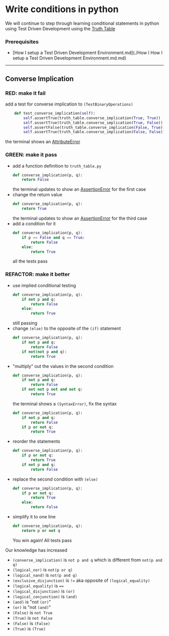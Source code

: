 # Write conditions in python

We will continue to step through learning conditional statements in python using Test Driven Development using the [Truth Table](https://en.wikipedia.org/wiki/Truth_table)

### Prerequisites

- [How I setup a Test Driven Development Environment.md](./How I How I setup a Test Driven Development Environment.md.md)

---

## Converse Implication

### RED: make it fail

add a test for converse implication to ``(TestBinaryOperations)``

```python
    def test_converse_implication(self):
        self.assertTrue(truth_table.converse_implication(True, True))
        self.assertTrue(truth_table.converse_implication(True, False))
        self.assertFalse(truth_table.converse_implication(False, True))
        self.assertTrue(truth_table.converse_implication(False, False))
```

the terminal shows an [AttributeError](./ATTRIBUTE_ERROR.md)

### GREEN: make it pass

- add a function definition to `truth_table.py`
    ```python
    def converse_implication(p, q):
        return False
    ```
    the terminal updates to show an [AssertionError](./ASSERTION_ERROR.md) for the first case
- change the return value
    ```python
    def converse_implication(p, q):
        return True
    ```
    the terminal updates to show an [AssertionError](./ASSERTION_ERROR.md) for the third case
- add a condition for it
    ```python
    def converse_implication(p, q):
        if p == False and q == True:
            return False
        else:
            return True
    ```
    all the tests pass

### REFACTOR: make it better

- use implied conditional testing
    ```python
    def converse_implication(p, q):
        if not p and q:
            return False
        else:
            return True
    ```
    still passing
- change ``(else)`` to the opposite of the ``(if)`` statement
    ```python
    def converse_implication(p, q):
        if not p and q:
            return False
        if not(not p and q):
            return True
    ```
- "multiply" out the values in the second condition
    ```python
    def converse_implication(p, q):
        if not p and q:
            return False
        if not not p not and not q:
            return True
    ```
    the terminal shows a ``(SyntaxError)``, fix the syntax
    ```python
    def converse_implication(p, q):
        if not p and q:
            return False
        if p or not q:
            return True
    ```
- reorder the statements
    ```python
    def converse_implication(p, q):
        if p or not q:
            return True
        if not p and q:
            return False
    ```
- replace the second condition with ``(else)``
    ```python
    def converse_implication(p, q):
        if p or not q:
            return True
        else:
            return False
    ```
- simplify it to one line
    ```python
    def converse_implication(p, q):
        return p or not q
    ```
    You win again! All tests pass

Our knowledge has increased
- ``(converse_implication)`` is `not p and q` which is different from `not(p and q)`
- ``(logical_nor)`` is `not(p or q)`
- ``(logical_nand)`` is `not(p and q)`
- ``(exclusive_disjunction)`` is `!=` aka opposite of ``(logical_equality)``
- ``(logical_equality)`` is `==`
- ``(logical_disjunction)`` is ``(or)``
- ``(logical_conjunction)`` is ``(and)``
- ``(and)`` is "not ``(or)``"
- ``(or)`` is "not ``(and)``"
- ``(False)`` is `not True`
- ``(True)`` is `not False`
- ``(False)`` is ``(False)``
- ``(True)`` is ``(True)``
